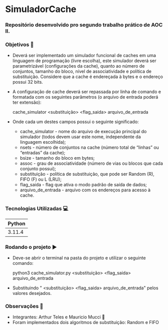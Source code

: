 # SimuladorCache

### Repositório desenvolvido pro segundo trabalho prático de AOC II.

### Objetivos 🎯

-   Deverá ser implementado um simulador funcional de caches em uma linguagem de programação (livre escolha), este simulador deverá ser parametrizável (configurações da cache), quanto ao número de
    conjuntos, tamanho do bloco, nível de associatividade e política de substituição. Considere que a cache é endereçada à bytes e o endereço possui 32 bits.
-   A configuração de cache deverá ser repassada por linha de comando e formatada com os seguintes
    parâmetros (o arquivo de entrada poderá ter extensão):

    cache_simulator <nsets> <bsize> <assoc> <substituição> <flag_saida> arquivo_de_entrada

-   Onde cada um destes campos possui o seguinte significado:
    -   cache_simulator - nome do arquivo de execução principal do simulador (todos devem usar este
        nome, independente da linguagem escolhida);
    -   nsets - número de conjuntos na cache (número total de “linhas” ou “entradas” da cache);
    -   bsize - tamanho do bloco em bytes;
    -   assoc - grau de associatividade (número de vias ou blocos que cada conjunto possui);
    -   substituição - política de substituição, que pode ser Random (R), FIFO (F) ou L (LRU);
    -   flag_saida - flag que ativa o modo padrão de saída de dados;
    -   arquivo_de_entrada - arquivo com os endereços para acesso à cache.

### Tecnologias Utilizadas 💻

| Python |
| ------ |
| 3.11.4 |

### Rodando o projeto ▶️

-   Deve-se abrir o terminal na pasta do projeto e utilizar o seguinte comando:

    python3 cache_simulator.py <nsets> <bsize> <assoc> <substituição> <flag_saida> arquivo_de_entrada

-   Substituindo "<nsets> <bsize> <assoc> <substituição> <flag_saida> arquivo_de_entrada" pelos valores desejados.

### Observações 🚩

-   Integrantes: Arthur Teles e Mauricio Mucci 🤝
-   Foram implementados dois algoritmos de substituição: Random e FIFO
